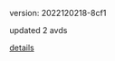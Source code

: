 version: 2022120218-8cf1

updated 2 avds

[details](https://github.com/0x74f917491bfa7ebfa379/ali_avd_db/blob/master/change_log/2022/12/02/18/8cf1.txt)